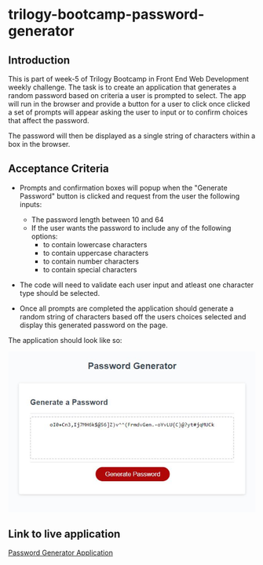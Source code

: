 # trilogy-bootcamp-password-generator

Introduction
---

This is part of week-5 of Trilogy Bootcamp in Front End Web Development weekly challenge. 
The task is to create an application that generates a random password based on criteria a user is prompted to select.
The app will run in the browser and provide a button for a user to click once clicked a set of prompts will appear asking the user to input or to confirm choices that affect the password. 

The password will then be displayed as a single string of characters within a box in the browser. 

Acceptance Criteria
---

 - Prompts and confirmation boxes will popup when the "Generate Password" button is clicked 
and request from the user the following inputs: 
	- The password length between 10 and 64
	- If the user wants the password to include any of the following options: 
		- to contain lowercase characters
		- to contain uppercase characters
		- to contain number characters
		- to contain special characters

- The code will need to validate each user input and atleast one character type should be 
selected. 

- Once all prompts are completed the application should generate a random string of characters 
based off the users choices selected and display this generated password on the page. 

The application should look like so: 

![Generated Password Screenshot](./passwordGeneratorCapture.JPG)

Link to live application
---

[Password Generator Application](https://sho-ayb.github.io/trilogy-bootcamp-password-generator/)
